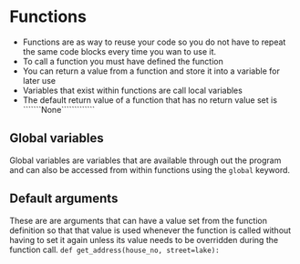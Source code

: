 # Functions
- Functions are as way to reuse your code so you do not have to repeat the same code blocks every time you wan to use it.
- To call a function you must have defined the function
- You can return a value from a function and store it into a variable for later use
- Variables that exist within functions are call local variables
- The default return value of a function that has no return value set is
	```````None`````````````

## Global variables

Global variables are variables that are available through out the program and can also be accessed from within functions using the `global` keyword.


## Default arguments

These are are arguments that can have a value set from the function definition so that that value is used whenever the function is called without having to set it again unless its value needs to be overridden during the function call.
`def get_address(house_no, street=lake):`


